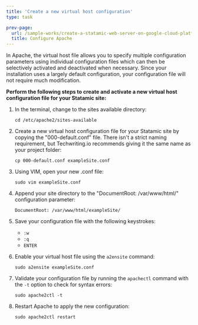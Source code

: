 ```yaml
---
title: 'Create a new virtual host configuration'
type: task

prev-page: 
  url: /sample-works/create-a-statamic-web-server-on-google-cloud-platform/configure-apache
  title: Configure Apache
---
```


In Apache, the virtual host file allows you to specify multiple configuration parameters using individual configuration files which can then be selectively activated and deactivated when necessary. Since your installation uses a largely default configuration, your configuration file will not require much modification.

**Perform the following steps to create and activate a new virtual host configuration file for your Statamic site:**

1. In the terminal, change to the sites available directory:

    ```
    cd /etc/apache2/sites-available
    ```

2. Create a new virtual host configuration file for your Statamic site by copying the "000-default.conf" file. There isn't a strict naming requirement, but Techwriting.io recommends giving it the same name as your project folder:

    ```
    cp 000-default.conf exampleSite.conf
    ```

3. Using VIM, open your new .conf file:

    ```
    sudo vim exampleSite.conf
    ```

4. Append your site directory to the "DocumentRoot: /var/www/html/" configuration parameter:

    ```
    DocumentRoot: /var/www/html/exampleSite/
    ```

5. Save your configuration file with the following keystrokes:
    * `:w`
    * `:q`
    * `ENTER`

6. Enable your virtual host file using the `a2ensite` command:

    ```
    sudo a2ensite exampleSite.conf
    ```

7. Validate your configuration file by running the `apachectl` command with the `-t` option to check for syntax errors:

    ```
    sudo apache2ctl -t
    ```

8. Restart Apache to apply the new configuration:

    ```
    sudo apache2ctl restart
    ```
